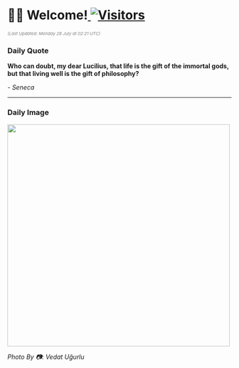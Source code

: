 <h1>👋🏽 Welcome!<a href="https://github.com/OmitNomis/"> <img src="https://visitor-badge.laobi.icu/badge?page_id=OmitNomis" alt="Visitors"></a></h1>

<i><p style="font-size: 0.6rem; color:gray">(Last Updated: Monday 28 July at 02:21 UTC)</p></i>

<h3> Daily Quote </h3>
<b><p>Who can doubt, my dear Lucilius, that life is the gift of the immortal gods, but that living well is the gift of philosophy?</p></b>
<i><caption style="font-size: 0.8rem; color:gray;">- Seneca</caption></i>


<hr>

<h3>Daily Image</h3>
<a href="https://images.pexels.com/photos/33147349/pexels-photo-33147349.jpeg" target="_blank"><img style="height:500px;" src="https://images.pexels.com/photos/33147349/pexels-photo-33147349.jpeg"/></a>

<i><caption style="font-size: 0.8rem; color:gray;"> Photo By 📷: Vedat Uğurlu</caption></i>
